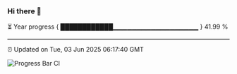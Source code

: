 ### Hi there 👋

⏳ Year progress { ████████████▁▁▁▁▁▁▁▁▁▁▁▁▁▁▁▁▁▁ } 41.99 %

---

⏰ Updated on Tue, 03 Jun 2025 06:17:40 GMT

![Progress Bar CI](https://github.com/Shyam-Makwana/GitHub-Actions-Demo/workflows/Progress%20Bar%20CI/badge.svg)
